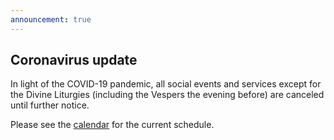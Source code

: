 ```yaml
---
announcement: true
---
```


## Coronavirus update

In light of the COVID-19 pandemic, all social events and services except for the Divine Liturgies (including the Vespers the evening before) are canceled until further notice.

Please see the [calendar](/calendar/) for the current schedule.
